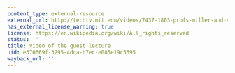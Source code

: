 ```yaml
---
content_type: external-resource
external_url: http://techtv.mit.edu/videos/7437-1803-profs-miller-and-vandiver-31510-lecture
has_external_license_warning: true
license: https://en.wikipedia.org/wiki/All_rights_reserved
status: ''
title: Video of the guest lecture
uid: e370669f-3295-4dca-b7ec-e085e19c5695
wayback_url: ''
---
```

